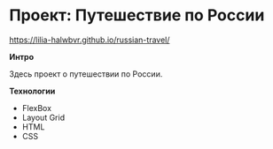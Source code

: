 # Проект: Путешествие по России

https://lilia-halwbvr.github.io/russian-travel/


**Интро**


Здесь проект о путешествии по России.

**Технологии**

* FlexBox
* Layout Grid
* HTML
* CSS


